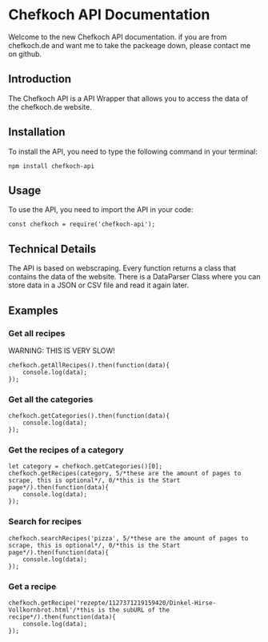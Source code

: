 # Chefkoch API Documentation
Welcome to the new Chefkoch API documentation.
if you are from chefkoch.de and want me to take the packeage down, please contact me on github.
## Introduction
The Chefkoch API is a API Wrapper that allows you to access the data of the chefkoch.de website.

## Installation
To install the API, you need to type the following command in your terminal:
```
npm install chefkoch-api
```

## Usage
To use the API, you need to import the API in your code:
```
const chefkoch = require('chefkoch-api');
```

## Technical Details
The API is based on webscraping.
Every function returns a class that contains the data of the website.
There is a DataParser Class where you can store data in a JSON or CSV file and read it again later.
## Examples
### Get all recipes
WARNING: THIS IS VERY SLOW!
```
chefkoch.getAllRecipes().then(function(data){
    console.log(data);
});
```
### Get all the categories
```
chefkoch.getCategories().then(function(data){
    console.log(data);
});
```
### Get the recipes of a category
```
let category = chefkoch.getCategories()[0];
chefkoch.getRecipes(category, 5/*these are the amount of pages to scrape, this is optional*/, 0/*this is the Start page*/).then(function(data){
    console.log(data);
});
```
### Search for recipes
```
chefkoch.searchRecipes('pizza', 5/*these are the amount of pages to scrape, this is optional*/, 0/*this is the Start page*/).then(function(data){
    console.log(data);
});
```
### Get a recipe
```
chefkoch.getRecipe('rezepte/1127371219159420/Dinkel-Hirse-Vollkornbrot.html'/*this is the subURL of the recipe*/).then(function(data){
    console.log(data);
});
```